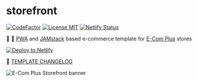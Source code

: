 # storefront

[![CodeFactor](https://www.codefactor.io/repository/github/ecomclub/storefront/badge)](https://www.codefactor.io/repository/github/ecomclub/storefront)
[![License MIT](https://img.shields.io/badge/License-MIT-yellow.svg)](https://opensource.org/licenses/MIT)
[![Netlify Status](https://api.netlify.com/api/v1/badges/ac85a3a2-c06d-4e69-98ce-40c2190db198/deploy-status)](https://app.netlify.com/sites/ecomplus-storefront/deploys)

:shopping_cart: :rocket:
[PWA](https://developers.google.com/web/progressive-web-apps) and
[JAMstack](https://jamstack.org/)
based e-commerce template for
[E-Com Plus](https://www.e-com.plus)
stores

[![Deploy to Netlify](https://www.netlify.com/img/deploy/button.svg)](https://app.netlify.com/start/deploy?stack=cms&repository=https://github.com/ecomclub/storefront)

:scroll: [TEMPLATE CHANGELOG](https://github.com/ecomclub/storefront-template/blob/master/CHANGELOG.md)

![E-Com Plus Storefront banner](https://repository-images.githubusercontent.com/183649678/1c624a80-3180-11ea-8761-1f45e0f675a5)
